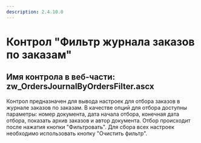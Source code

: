 ```yaml
---
description: 2.4.10.0
---
```


# Контрол "Фильтр журнала заказов по заказам"

## Имя контрола в веб-части: zw\_OrdersJournalByOrdersFilter.ascx

Контрол предназначен для вывода настроек для отбора заказов в журнале заказов по заказам. В качестве опций для отбора доступны параметры: номер документа, дата начала отбора, конечная дата отбора, показать архив заказов и автор документа. Отбор происходит после нажатия кнопки "Фильтровать". Для сбора всех настроек необходимо использовать кнопку "Очистить фильтр".

